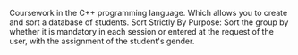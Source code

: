 Coursework in the C++ programming language. Which allows you to create and sort a database of students. Sort Strictly By Purpose: Sort the group by whether it is mandatory in each session or entered at the request of the user, with the assignment of the student's gender.
